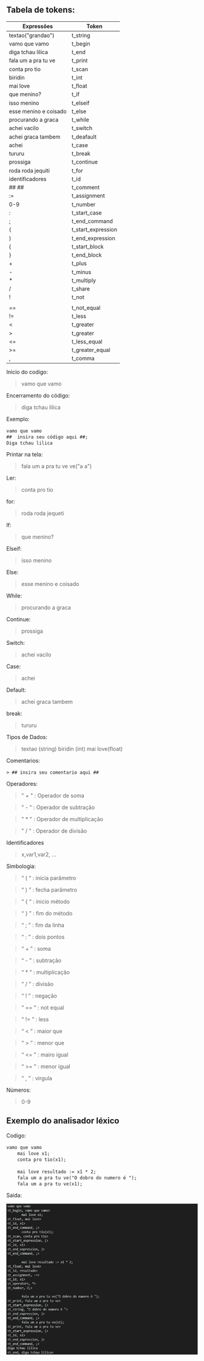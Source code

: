 


## Tabela de tokens:
| Expressões            | Token              |
|-----------------------|--------------------|
| textao("grandao")     | t_string           |
| vamo que vamo         | t_begin            |
| diga tchau lilica     | t_end              |
| fala um a pra tu ve   | t_print            |
| conta pro tio         | t_scan             |
| biridin               | t_int              |
| mai love              | t_float            |
| que menino?           | t_if               |
| isso menino           | t_elseif           |
| esse menino e coisado | t_else             |
| procurando a graca    | t_while            |
| achei vacilo          | t_switch           |
| achei graca tambem    | t_deafault         |
| achei                 | t_case             |
| tururu                | t_break            |
| prossiga              | t_continue         |
| roda roda jequiti     | t_for              |
| identificadores       | t_id               |
| ## ##                 | t_comment          |
| :=                    | t_assignment       |
| 0-9                   | t_number           |
| :                     | t_start_case       |
| ;                     | t_end_command      |
| (                     | t_start_expression |
| )                     | t_end_expression   |
| {                     | t_start_block      |
| }                     | t_end_block        |
| +                     | t_plus             |
| -                     | t_minus            |
| *                     | t_multiply         |
| /                     | t_share            |
| !                     | t_not              |
| ||                    | t_or               |
| ==                    | t_not_equal        |
| !=                    | t_less             |
| <                     | t_greater          |
| >                     | t_greater          |
| <=                    | t_less_equal       |
| >=                    | t_greater_equal    |
| ,                     | t_comma            |

Inicio do codigo:
>vamo que vamo

Encerramento do código:
>diga tchau lilica

Exemplo:
```
vamo que vamo
##  insira seu código aqui ##;
Diga tchau lilica
```

Printar na tela:
>fala um a pra tu ve ve("a a")

Ler:
>conta pro tio

for:
>roda roda jequeti

If:
> que menino?

Elseif:
>isso menino

Else:
>esse menino e coisado

While:
>procurando a graca

Continue:
>prossiga

Switch:
>achei vacilo

Case:
>achei

Default:
>achei graca tambem

break:
>tururu

Tipos de Dados:
>textao (string)
>biridin (int)
>mai love(float)

Comentarios:
```
> ## insira seu comentario aqui ##
```

Operadores:
>" + " : Operador de soma

>" - " : Operador de subtração

>" * " : Operador de multiplicação

>" / " : Operador de divisão

Identificadores
>x,var1,var2, ...

Simbologia:
>“ ( “ : inicia parâmetro	

>“ ) ” : fecha parâmetro

>“ { “ : inicio método

>“ } ” : fim do método 

>“ ; ” : fim da linha

>“ : ” : dois pontos

>“ + ” : soma

>“ - ” : subtração

>“ * ” : multiplicação

>“ / ” : divisão

>“ ! ” : negação

>“ == ” : not equal

>“ != ” : less

>“ < ” : maior que

>“ > ” : menor que

>“ <= ” : mairo igual

>“ >= ” : menor igual

>“ , ” : virgula

Números:
>0-9


## Exemplo do analisador léxico

Codigo:
```
vamo que vamo
	mai love x1;
	conta pro tio(x1);

	mai love resultado := x1 * 2;
	fala um a pra tu ve("O dobro do numero é ");
	fala um a pra tu ve(x1);

```

Saida:

![ScreenShot](https://raw.githubusercontent.com/LeonardoDantass/imagem/master/exemplolexico.jpg)
